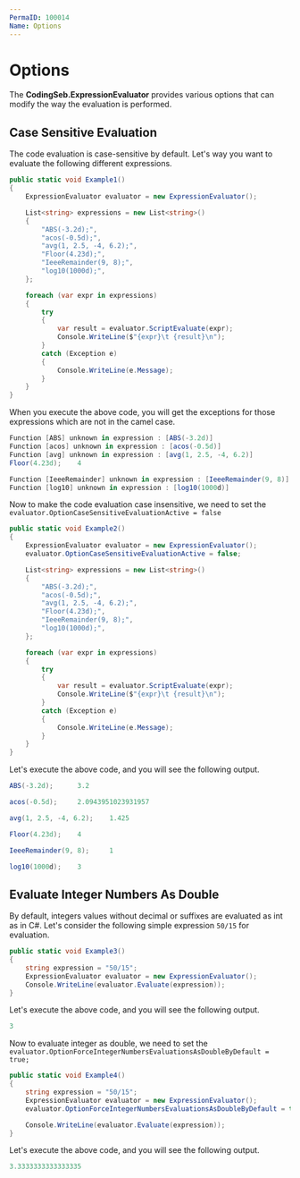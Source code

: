 ```yaml
---
PermaID: 100014
Name: Options
---
```


# Options

The **CodingSeb.ExpressionEvaluator** provides various options that can modify the way the evaluation is performed.

## Case Sensitive Evaluation

The code evaluation is case-sensitive by default. Let's way you want to evaluate the following different expressions.

```csharp
public static void Example1()
{
    ExpressionEvaluator evaluator = new ExpressionEvaluator();

    List<string> expressions = new List<string>()
    {
        "ABS(-3.2d);",
        "acos(-0.5d);",
        "avg(1, 2.5, -4, 6.2);",
        "Floor(4.23d);",
        "IeeeRemainder(9, 8);",
        "log10(1000d);",
    };

    foreach (var expr in expressions)
    {
        try
        {
            var result = evaluator.ScriptEvaluate(expr);
            Console.WriteLine($"{expr}\t {result}\n");
        }
        catch (Exception e)
        {
            Console.WriteLine(e.Message);
        }
    }
}
```

When you execute the above code, you will get the exceptions for those expressions which are not in the camel case. 

```csharp
Function [ABS] unknown in expression : [ABS(-3.2d)]
Function [acos] unknown in expression : [acos(-0.5d)]
Function [avg] unknown in expression : [avg(1, 2.5, -4, 6.2)]
Floor(4.23d);    4

Function [IeeeRemainder] unknown in expression : [IeeeRemainder(9, 8)]
Function [log10] unknown in expression : [log10(1000d)]
```

Now to make the code evaluation case insensitive, we need to set the `evaluator.OptionCaseSensitiveEvaluationActive = false`

```csharp
public static void Example2()
{
    ExpressionEvaluator evaluator = new ExpressionEvaluator();
    evaluator.OptionCaseSensitiveEvaluationActive = false;

    List<string> expressions = new List<string>()
    {
        "ABS(-3.2d);",
        "acos(-0.5d);",
        "avg(1, 2.5, -4, 6.2);",
        "Floor(4.23d);",
        "IeeeRemainder(9, 8);",
        "log10(1000d);",
    };

    foreach (var expr in expressions)
    {
        try
        {
            var result = evaluator.ScriptEvaluate(expr);
            Console.WriteLine($"{expr}\t {result}\n");
        }
        catch (Exception e)
        {
            Console.WriteLine(e.Message);
        }
    }
}
```

Let's execute the above code, and you will see the following output.

```csharp
ABS(-3.2d);      3.2

acos(-0.5d);     2.0943951023931957

avg(1, 2.5, -4, 6.2);    1.425

Floor(4.23d);    4

IeeeRemainder(9, 8);     1

log10(1000d);    3
```

## Evaluate Integer Numbers As Double

By default, integers values without decimal or suffixes are evaluated as int as in C#. Let's consider the following simple expression `50/15` for evaluation.

```csharp
public static void Example3()
{
    string expression = "50/15";
    ExpressionEvaluator evaluator = new ExpressionEvaluator();
    Console.WriteLine(evaluator.Evaluate(expression));
}
```

Let's execute the above code, and you will see the following output.

```csharp
3
```

Now to evaluate integer as double, we need to set the `evaluator.OptionForceIntegerNumbersEvaluationsAsDoubleByDefault = true;`

```csharp
public static void Example4()
{
    string expression = "50/15";
    ExpressionEvaluator evaluator = new ExpressionEvaluator();
    evaluator.OptionForceIntegerNumbersEvaluationsAsDoubleByDefault = true;

    Console.WriteLine(evaluator.Evaluate(expression));
}
```

Let's execute the above code, and you will see the following output.

```csharp
3.3333333333333335
```
